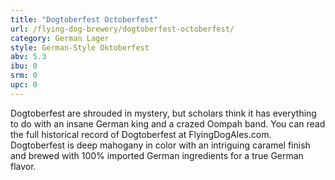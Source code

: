 ```yaml
---
title: "Dogtoberfest Octoberfest"
url: /flying-dog-brewery/dogtoberfest-octoberfest/
category: German Lager
style: German-Style Oktoberfest
abv: 5.3
ibu: 0
srm: 0
upc: 0
---
```

Dogtoberfest are shrouded in mystery, but scholars think it has everything to do with an insane German king and a crazed Oompah band. You can read the full historical record of Dogtoberfest at FlyingDogAles.com. Dogtoberfest is deep mahogany in color with an intriguing caramel finish and brewed with 100% imported German ingredients for a true German flavor.
